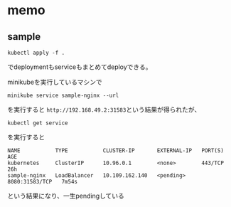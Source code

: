 # memo

## sample
```
kubectl apply -f .
```
でdeploymentもserviceもまとめてdeployできる。

minikubeを実行しているマシンで
```
minikube service sample-nginx --url
```
を実行すると
`http://192.168.49.2:31583`という結果が得られたが、
```
kubectl get service
```
を実行すると
```
NAME           TYPE           CLUSTER-IP       EXTERNAL-IP   PORT(S)          AGE
kubernetes     ClusterIP      10.96.0.1        <none>        443/TCP          26h
sample-nginx   LoadBalancer   10.109.162.140   <pending>     8080:31583/TCP   7m54s
```
という結果になり、一生pendingしている


